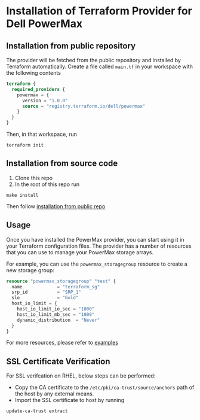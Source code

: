 <!--
Copyright (c) 2023 Dell Inc., or its subsidiaries. All Rights Reserved.

Licensed under the Mozilla Public License Version 2.0 (the "License");
you may not use this file except in compliance with the License.
You may obtain a copy of the License at

    http://mozilla.org/MPL/2.0/


Unless required by applicable law or agreed to in writing, software
distributed under the License is distributed on an "AS IS" BASIS,
WITHOUT WARRANTIES OR CONDITIONS OF ANY KIND, either express or implied.
See the License for the specific language governing permissions and
limitations under the License.
-->

# Installation of Terraform Provider for Dell PowerMax

## Installation from public repository

The provider will be fetched from the public repository and installed by Terraform automatically.
Create a file called `main.tf` in your workspace with the following contents

```tf
terraform {
  required_providers {
    powermax = { 
      version = "1.0.0"
      source = "registry.terraform.io/dell/powermax"
    }
  }
}
```
Then, in that workspace, run
```
terraform init
``` 

## Installation from source code

1. Clone this repo
2. In the root of this repo run
```
make install
```
Then follow [installation from public repo](#installation-from-public-repository)

## Usage
Once you have installed the PowerMax provider, you can start using it in your Terraform configuration files. The provider has a number of resources that you can use to manage your PowerMax storage arrays.

For example, you can use the `powermax_storagegroup` resource to create a new storage group:
```terraform
resource "powermax_storagegroup" "test" {
  name             = "terraform_sg"
  srp_id           = "SRP_1"
  slo              = "Gold"
  host_io_limit = {
    host_io_limit_io_sec = "1000"
    host_io_limit_mb_sec = "1000"
    dynamic_distribution  = "Never"
  }
}
```
For more resources, please refer to [examples](examples/main.tf)

## SSL Certificate Verification

For SSL verifcation on RHEL, below steps can be performed:
 * Copy the CA certificate to the `/etc/pki/ca-trust/source/anchors` path of the host by any external means.
 * Import the SSL certificate to host by running
```
update-ca-trust extract
```

